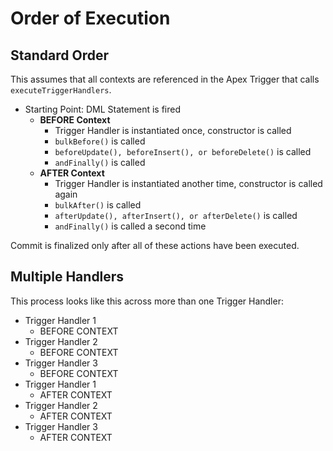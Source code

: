 # Order of Execution
## Standard Order

This assumes that all contexts are referenced in the Apex Trigger that calls `executeTriggerHandlers`.
* Starting Point: DML Statement is fired
  * **BEFORE Context**
    * Trigger Handler is instantiated once, constructor is called
    * `bulkBefore()` is called
    * `beforeUpdate(), beforeInsert(), or beforeDelete()` is called
    * `andFinally()` is called
  * **AFTER Context**
    * Trigger Handler is instantiated another time, constructor is called again
    * `bulkAfter()` is called
    * `afterUpdate(), afterInsert(), or afterDelete()` is called
    * `andFinally()` is called a second time

Commit is finalized only after all of these actions have been executed.  

## Multiple Handlers
This process looks like this across more than one Trigger Handler:

* Trigger Handler 1
  * BEFORE CONTEXT
* Trigger Handler 2
  * BEFORE CONTEXT
* Trigger Handler 3
  * BEFORE CONTEXT
* Trigger Handler 1
  * AFTER CONTEXT
* Trigger Handler 2
  * AFTER CONTEXT
* Trigger Handler 3
  * AFTER CONTEXT